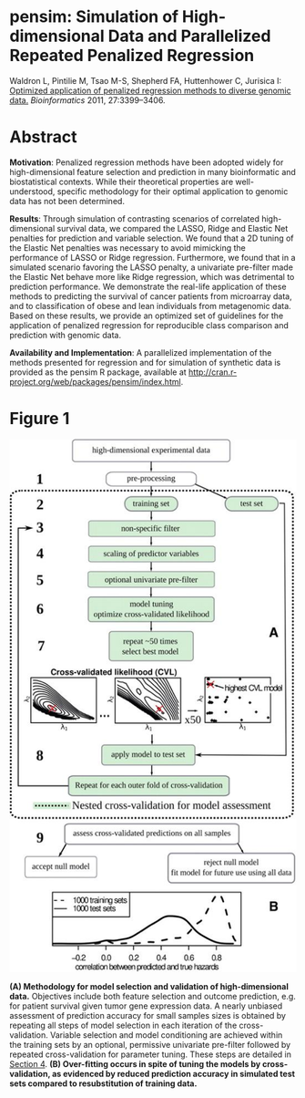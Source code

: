 # pensim: Simulation of High-dimensional Data and Parallelized Repeated Penalized Regression

Waldron L, Pintilie M, Tsao M-S, Shepherd FA, Huttenhower C, Jurisica
I: [Optimized application of penalized regression methods to diverse
genomic data.][manuscript] *Bioinformatics* 2011,
27:3399–3406. 

# Abstract

**Motivation**: Penalized regression methods have been adopted widely
  for high-dimensional feature selection and prediction in many
  bioinformatic and biostatistical contexts. While their theoretical
  properties are well-understood, specific methodology for their
  optimal application to genomic data has not been determined.

**Results**: Through simulation of contrasting scenarios of correlated
  high-dimensional survival data, we compared the LASSO, Ridge and
  Elastic Net penalties for prediction and variable selection. We
  found that a 2D tuning of the Elastic Net penalties was necessary to
  avoid mimicking the performance of LASSO or Ridge
  regression. Furthermore, we found that in a simulated scenario
  favoring the LASSO penalty, a univariate pre-filter made the Elastic
  Net behave more like Ridge regression, which was detrimental to
  prediction performance. We demonstrate the real-life application of
  these methods to predicting the survival of cancer patients from
  microarray data, and to classification of obese and lean individuals
  from metagenomic data. Based on these results, we provide an
  optimized set of guidelines for the application of penalized
  regression for reproducible class comparison and prediction with
  genomic data.

**Availability and Implementation**: A parallelized implementation of
  the methods presented for regression and for simulation of synthetic
  data is provided as the pensim R package, available at
  http://cran.r-project.org/web/packages/pensim/index.html.

# Figure 1

<a href="https://bioinformatics.oxfordjournals.org/content/27/24/3399"><img src="https://github.com/waldronlab/schematics/raw/master/jpgs/F1_pensim.jpg"/></a>


**(A) Methodology for model selection and validation of high-dimensional
data.** Objectives include both feature selection and outcome
prediction, e.g. for patient survival given tumor gene expression
data. A nearly unbiased assessment of prediction accuracy for small
samples sizes is obtained by repeating all steps of model selection in
each iteration of the cross-validation. Variable selection and model
conditioning are achieved within the training sets by an optional,
permissive univariate pre-filter followed by repeated cross-validation
for parameter tuning. These steps are detailed in [Section 4]. **(B)
Over-fitting occurs in spite of tuning the models by cross-validation,
as evidenced by reduced prediction accuracy in simulated test sets
compared to resubstitution of training data.**

[Section 4]: https://academic.oup.com/bioinformatics/article/27/24/3399/306905#SEC4
[manuscript]: https://bioinformatics.oxfordjournals.org/content/27/24/3399

